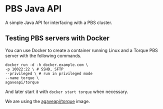 # PBS Java API

A simple Java API for interfacing with a PBS cluster.

## Testing PBS servers with Docker

You can use Docker to create a container running Linux and a Torque PBS server with the following commands.

```
docker run -d -h docker.example.com \
-p 10022:22 \ # SSHD, SFTP
--privileged \ # run in privileged mode
--name torque \
agaveapi/torque
```

And later start it with `docker start torque` when necessary.

We are using the [agaveapi/torque](https://hub.docker.com/r/agaveapi/torque/) image.
